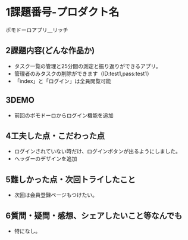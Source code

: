 
#   1課題番号-プロダクト名
ポモドーロアプリ＿リッチ

##  2課題内容(どんな作品か)
-   タスク一覧の管理と25分間の測定と振り返りができるアプリ。
-   管理者のみタスクの削除ができます（ID:test1,pass:test1）
-   「index」と「ログイン」は全員閲覧可能

##  3DEMO
-   前回のポモドーロからログイン機能を追加

##  4工夫した点・こだわった点
-  ログインされていない時だけ、ログインボタンが出るようにしました。
-  ヘッダーのデザインを追加

##  5難しかった点・次回トライしたこと
-  次回は会員登録ページもつけたい。

##  6質問・疑問・感想、シェアしたいこと等なんでも
-   特になし。